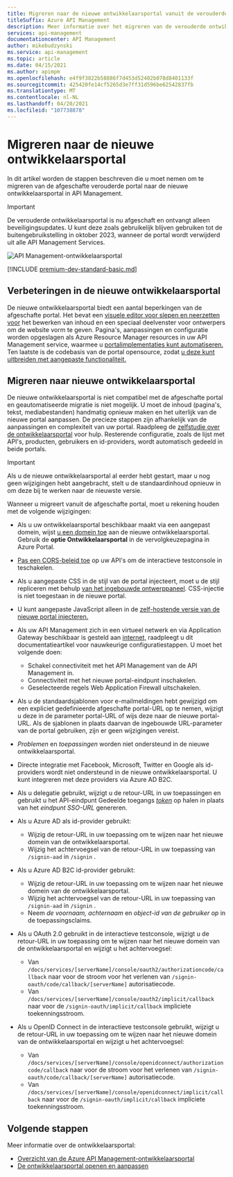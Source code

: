 ```yaml
---
title: Migreren naar de nieuwe ontwikkelaarsportal vanuit de verouderde ontwikkelaarsportal
titleSuffix: Azure API Management
description: Meer informatie over het migreren van de verouderde ontwikkelaarsportal naar de nieuwe ontwikkelaarsportal in API Management.
services: api-management
documentationcenter: API Management
author: mikebudzynski
ms.service: api-management
ms.topic: article
ms.date: 04/15/2021
ms.author: apimpm
ms.openlocfilehash: e4f9f3822b58886f7d453d52402b078d8401133f
ms.sourcegitcommit: 425420fe14cf5265d3e7ff31d596be62542837fb
ms.translationtype: MT
ms.contentlocale: nl-NL
ms.lasthandoff: 04/20/2021
ms.locfileid: "107738878"
---
```

# <a name="migrate-to-the-new-developer-portal"></a>Migreren naar de nieuwe ontwikkelaarsportal

In dit artikel worden de stappen beschreven die u moet nemen om te migreren van de afgeschafte verouderde portal naar de nieuwe ontwikkelaarsportal in API Management.

> [!IMPORTANT]
> De verouderde ontwikkelaarsportal is nu afgeschaft en ontvangt alleen beveiligingsupdates. U kunt deze zoals gebruikelijk blijven gebruiken tot de buitengebruikstelling in oktober 2023, wanneer de portal wordt verwijderd uit alle API Management Services.

![API Management-ontwikkelaarsportal](media/api-management-howto-developer-portal/cover.png)

[!INCLUDE [premium-dev-standard-basic.md](../../includes/api-management-availability-premium-dev-standard-basic.md)]

## <a name="improvements-in-new-developer-portal"></a>Verbeteringen in de nieuwe ontwikkelaarsportal

De nieuwe ontwikkelaarsportal biedt een aantal beperkingen van de afgeschafte portal. Het bevat een [visuele editor voor slepen en neerzetten voor](api-management-howto-developer-portal-customize.md) het bewerken van inhoud en een speciaal deelvenster voor ontwerpers om de website vorm te geven. Pagina's, aanpassingen en configuratie worden opgeslagen als Azure Resource Manager resources in uw API Management service, waarmee u [portalimplementaties kunt automatiseren.](automate-portal-deployments.md) Ten laatste is de codebasis van de portal opensource, zodat [u deze kunt uitbreiden met aangepaste functionaliteit.](api-management-howto-developer-portal.md#managed-vs-self-hosted)

## <a name="how-to-migrate-to-new-developer-portal"></a>Migreren naar nieuwe ontwikkelaarsportal

De nieuwe ontwikkelaarsportal is niet compatibel met de afgeschafte portal en geautomatiseerde migratie is niet mogelijk. U moet de inhoud (pagina's, tekst, mediabestanden) handmatig opnieuw maken en het uiterlijk van de nieuwe portal aanpassen. De precieze stappen zijn afhankelijk van de aanpassingen en complexiteit van uw portal. Raadpleeg de [zelfstudie over de ontwikkelaarsportal](api-management-howto-developer-portal-customize.md) voor hulp. Resterende configuratie, zoals de lijst met API's, producten, gebruikers en id-providers, wordt automatisch gedeeld in beide portals.

> [!IMPORTANT]
> Als u de nieuwe ontwikkelaarsportal al eerder hebt gestart, maar u nog geen wijzigingen hebt aangebracht, stelt u de standaardinhoud opnieuw in om deze bij te werken naar de nieuwste versie.

Wanneer u migreert vanuit de afgeschafte portal, moet u rekening houden met de volgende wijzigingen:

- Als u uw ontwikkelaarsportal beschikbaar maakt via een aangepast domein, wijst [u een domein toe](configure-custom-domain.md) aan de nieuwe ontwikkelaarsportal. Gebruik de **optie Ontwikkelaarsportal** in de vervolgkeuzepagina in Azure Portal.
- [Pas een CORS-beleid toe](developer-portal-faq.md#cors) op uw API's om de interactieve testconsole in teschakelen.
- Als u aangepaste CSS in de stijl van de portal injecteert, moet u de stijl repliceren met behulp [van het ingebouwde ontwerppaneel](api-management-howto-developer-portal-customize.md). CSS-injectie is niet toegestaan in de nieuwe portal.
- U kunt aangepaste JavaScript alleen in de [zelf-hostende versie van de nieuwe portal injecteren.](api-management-howto-developer-portal.md#managed-vs-self-hosted)
- Als uw API Management zich in een virtueel netwerk en via Application Gateway beschikbaar is gesteld aan [internet,](api-management-howto-integrate-internal-vnet-appgateway.md) raadpleegt u dit documentatieartikel voor nauwkeurige configuratiestappen. U moet het volgende doen:

    - Schakel connectiviteit met het API Management van de API Management in.
    - Connectiviteit met het nieuwe portal-eindpunt inschakelen.
    - Geselecteerde regels Web Application Firewall uitschakelen.

- Als u de standaardsjablonen voor e-mailmeldingen hebt gewijzigd om een expliciet gedefinieerde afgeschafte portal-URL op te nemen, wijzigt u deze in de parameter portal-URL of wijs deze naar de nieuwe portal-URL. Als de sjablonen in plaats daarvan de ingebouwde URL-parameter van de portal gebruiken, zijn er geen wijzigingen vereist.
- *Problemen* en *toepassingen* worden niet ondersteund in de nieuwe ontwikkelaarsportal.
- Directe integratie met Facebook, Microsoft, Twitter en Google als id-providers wordt niet ondersteund in de nieuwe ontwikkelaarsportal. U kunt integreren met deze providers via Azure AD B2C.
- Als u delegatie gebruikt, wijzigt u de retour-URL in uw toepassingen en gebruikt u het API-eindpunt Gedeelde toegangs [ *token*](/rest/api/apimanagement/2019-12-01/user/getsharedaccesstoken) op halen in plaats van het *eindpunt SSO-URL* genereren.
- Als u Azure AD als id-provider gebruikt:

    - Wijzig de retour-URL in uw toepassing om te wijzen naar het nieuwe domein van de ontwikkelaarsportal.
    - Wijzig het achtervoegsel van de retour-URL in uw toepassing van `/signin-aad` in `/signin` .

- Als u Azure AD B2C id-provider gebruikt:

    - Wijzig de retour-URL in uw toepassing om te wijzen naar het nieuwe domein van de ontwikkelaarsportal.
    - Wijzig het achtervoegsel van de retour-URL in uw toepassing van `/signin-aad` in `/signin` .
    - Neem *de voornaam,* *achternaam* en *object-id van de gebruiker op* in de toepassingsclaims.

- Als u OAuth 2.0 gebruikt in de interactieve testconsole, wijzigt u de retour-URL in uw toepassing om te wijzen naar het nieuwe domein van de ontwikkelaarsportal en wijzigt u het achtervoegsel:

    - Van `/docs/services/[serverName]/console/oauth2/authorizationcode/callback` naar voor de stroom voor het verlenen van `/signin-oauth/code/callback/[serverName]` autorisatiecode.
    - Van `/docs/services/[serverName]/console/oauth2/implicit/callback` naar voor de `/signin-oauth/implicit/callback` impliciete toekenningsstroom.
- Als u OpenID Connect in de interactieve testconsole gebruikt, wijzigt u de retour-URL in uw toepassing om te wijzen naar het nieuwe domein van de ontwikkelaarsportal en wijzigt u het achtervoegsel:

    - Van `/docs/services/[serverName]/console/openidconnect/authorizationcode/callback` naar voor de stroom voor het verlenen van `/signin-oauth/code/callback/[serverName]` autorisatiecode.
    - Van `/docs/services/[serverName]/console/openidconnect/implicit/callback` naar voor de `/signin-oauth/implicit/callback` impliciete toekenningsstroom.

## <a name="next-steps"></a>Volgende stappen

Meer informatie over de ontwikkelaarsportal:

- [Overzicht van de Azure API Management-ontwikkelaarsportal](api-management-howto-developer-portal.md)
- [De ontwikkelaarsportal openen en aanpassen](api-management-howto-developer-portal-customize.md)